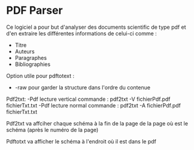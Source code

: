 # PDF Parser

Ce logiciel a pour but d'analyser des documents scientific de type pdf 
et d'en extraire les différentes informations de celui-ci comme :
- Titre
- Auteurs
- Paragraphes
- Bibliographies

Option utile pour pdftotext : 
- -raw pour garder la structure dans l'ordre du contenue



Pdf2txt:
  -Pdf lecture vertical commande : pdf2txt -V fichierPdf.pdf fichierTxt.txt
  -Pdf lecture normal commande : pdf2txt -A fichierPdf.pdf fichierTxt.txt
  
Pdf2txt va affciher chaque schéma à la fin de la page de la page où est le schéma (après le numéro de la page)

Pdftotxt va afficher le schéma à l'endroit où il est dans le pdf
